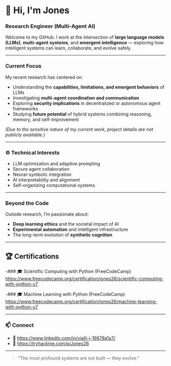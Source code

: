 # 👋 Hi, I'm Jones 
### Research Engineer (Multi-Agent AI)

Welcome to my GitHub. I work at the intersection of **large language models (LLMs)**, **multi-agent systems**, and **emergent intelligence** — exploring how intelligent systems can learn, collaborate, and evolve safely.

---

###  Current Focus
My recent research has centered on:
- Understanding the **capabilities, limitations, and emergent behaviors** of LLMs  
- Investigating **multi-agent coordination and communication**  
- Exploring **security implications** in decentralized or autonomous agent frameworks  
- Studying **future potential** of hybrid systems combining reasoning, memory, and self-improvement

*(Due to the sensitive nature of my current work, project details are not publicly available.)*

---

### ⚙️ Technical Interests
- LLM optimization and adaptive prompting  
- Secure agent collaboration  
- Neural-symbolic integration  
- AI interpretability and alignment  
- Self-organizing computational systems  

---

###  Beyond the Code
Outside research, I’m passionate about:
- **Deep learning ethics** and the societal impact of AI  
- **Experimental automation** and intelligent infrastructure  
- The long-term evolution of **synthetic cognition**

---

## 🏆 Certifications


 
-### 🎓 Scientific Computing with Python (FreeCodeCamp)
https://www.freecodecamp.org/certification/jones26/scientific-computing-with-python-v7






-### 🎓 Machine Learning with Python (FreeCodeCamp)
https://www.freecodecamp.org/certification/jones26/machine-learning-with-python-v7


---

### 📫 Connect
- 💼 https://www.linkedin.com/in/vialli-j-16678a1a7/
- 🧩 https://tryhackme.com/p/Jones26

---

> “The most profound systems are not built — they evolve.”


